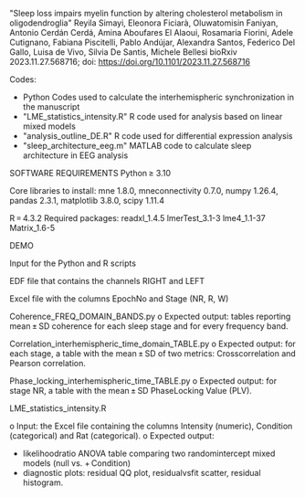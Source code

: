 
"Sleep loss impairs myelin function by altering cholesterol metabolism in oligodendroglia"
Reyila Simayi, Eleonora Ficiarà, Oluwatomisin Faniyan, Antonio Cerdán Cerdá, Amina Aboufares El Alaoui, Rosamaria Fiorini, Adele Cutignano, Fabiana Piscitelli, Pablo Andújar, Alexandra Santos, Federico Del Gallo, Luisa de Vivo, Silvia De Santis, Michele Bellesi
bioRxiv 2023.11.27.568716; doi: https://doi.org/10.1101/2023.11.27.568716

Codes:
- Python Codes used to calculate the interhemispheric synchronization in the manuscript
- "LME_statistics_intensity.R" R code used for analysis based on linear mixed models 
- "analysis_outline_DE.R" R code used for differential expression analysis 
- "sleep_architecture_eeg.m" MATLAB code to calculate sleep architecture in EEG analysis 

SOFTWARE REQUIREMENTS
Python ≥ 3.10

Core libraries to install: mne 1.8.0, mneconnectivity 0.7.0, numpy 1.26.4, pandas 2.3.1,
matplotlib 3.8.0, scipy 1.11.4

R = 4.3.2
Required packages:
readxl_1.4.5 lmerTest_3.1-3 lme4_1.1-37 Matrix_1.6-5

DEMO

Input for the Python and R scripts

EDF file that contains the channels RIGHT and LEFT

Excel file with the columns EpochNo and Stage (NR, R, W)

Coherence_FREQ_DOMAIN_BANDS.py
o Expected output: tables reporting mean ± SD coherence for each sleep stage and for
every frequency band.

Correlation_interhemispheric_time_domain_TABLE.py
o Expected output: for each stage, a table with the mean ± SD of two metrics:
Crosscorrelation and Pearson correlation.

 Phase_locking_interhemispheric_time_TABLE.py
o Expected output: for stage NR, a table with the mean ± SD PhaseLocking Value
(PLV).

LME_statistics_intensity.R

o Input: the Excel file containing the columns Intensity (numeric), Condition
(categorical) and Rat (categorical).
o Expected output:
- likelihoodratio ANOVA table comparing two randomintercept mixed
models (null vs. + Condition)
- diagnostic plots: residual QQ plot, residualvsfit scatter, residual
histogram.
